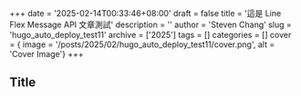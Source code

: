 +++
date = '2025-02-14T00:33:46+08:00'
draft = false
title = '這是 Line Flex Message API 文章測試'
description = ''
author = 'Steven Chang'
slug = 'hugo_auto_deploy_test11'
archive = ['2025']
tags = []
categories = []
cover = { image = '/posts/2025/02/hugo_auto_deploy_test11/cover.png', alt = 'Cover Image'}
+++

## Title